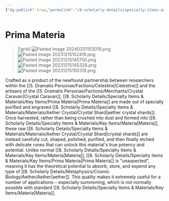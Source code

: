 ```yaml
---
{"dg-publish":true,"permalink":"/8-scholarly-details/specialty-items-and-materials/key-items/prima-materia/","noteIcon":""}
---
```


# Prima Materia

>[!grid]
>![Pasted image 20240331153019.png](/img/user/x.%20Assets/Attachments/Pasted%20image%2020240331153019.png)
>![Pasted image 20231215152419.png](/img/user/x.%20Assets/Attachments/Pasted%20image%2020231215152419.png)
>![Pasted image 20231215145750.png](/img/user/x.%20Assets/Attachments/Pasted%20image%2020231215145750.png)
>![Pasted image 20231215145328.png](/img/user/x.%20Assets/Attachments/Pasted%20image%2020231215145328.png)
>![Pasted image 20231215150319.png](/img/user/x.%20Assets/Attachments/Pasted%20image%2020231215150319.png)

Crafted as a product of the newfound partnership between researchers within the [[5. Dramatis Personae/Factions/Celestine\|Celestine]] and the artisans of the [[5. Dramatis Personae/Factions/Merchants/Crystal Caravan\|Crystal Caravan]], [[8. Scholarly Details/Specialty Items & Materials/Key Items/Prima Materia\|Prima Materia]] are made out of specially purified and engraved [[8. Scholarly Details/Specialty Items & Materials/Materials/Aether Crystal/Crystal Shard\|aether crystal shards]]. Once harvested, rather than being crushed into dust and formed into [[8. Scholarly Details/Specialty Items & Materials/Key Items/Materia\|Materia]], these raw [[8. Scholarly Details/Specialty Items & Materials/Materials/Aether Crystal/Crystal Shard\|crystal shards]] are instead carefully cut, shaped, polished, purified, and then finally etched with delicate runes that can unlock this material's true potency and potential. Unlike normal [[8. Scholarly Details/Specialty Items & Materials/Key Items/Materia\|Materia]], [[8. Scholarly Details/Specialty Items & Materials/Key Items/Prima Materia\|Prima Materia]] is "unaspected", meaning it has the theoretical potential to absorb, store, and expend any type of [[8. Scholarly Details/Metaphysics/Cosmic Biology/Aether/Aether\|aether]]. This quality makes it extremely useful for a number of applications-- especially summoning, which is not normally possible with standard [[8. Scholarly Details/Specialty Items & Materials/Key Items/Materia\|Materia]]. 